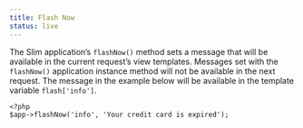 ```yaml
---
title: Flash Now
status: live
---
```


The Slim application’s `flashNow()` method sets a message that will be available in the current request’s view
templates. Messages set with the `flashNow()` application instance method will not be available in the next request.
The message in the example below will be available in the template variable `flash['info']`.

    <?php
    $app->flashNow('info', 'Your credit card is expired');
